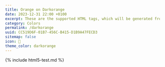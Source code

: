 ```yaml
---
title: Orange on Darkorange
date: 2023-12-31 22:00 +0100
excerpt: These are the supported HTML tags, which will be generated from Markdown.
category: Colors
permalink: /darkorange
uuid: CC519D6F-01B7-456C-B415-D1B9A47FECD3
sitemap: false
icon: 🍊
theme_color: darkorange
---
```

{% include html5-test.md %}